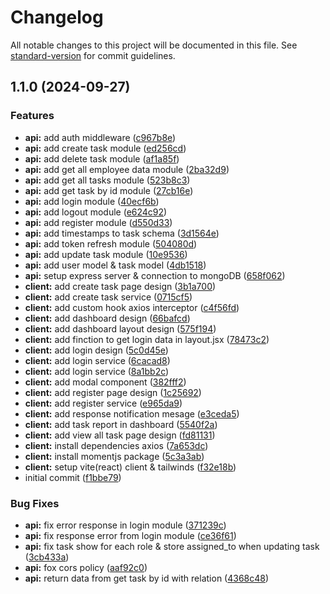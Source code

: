 # Changelog

All notable changes to this project will be documented in this file. See [standard-version](https://github.com/conventional-changelog/standard-version) for commit guidelines.

## 1.1.0 (2024-09-27)


### Features

* **api:** add auth middleware ([c967b8e](https://github.com/arisirvandiansyah/task-management-app/commit/c967b8e6171897821d675111556e7b0edcfce6d5))
* **api:** add create task module ([ed256cd](https://github.com/arisirvandiansyah/task-management-app/commit/ed256cdf6245b2fcf0b244b6760c7a70bb0fa00d))
* **api:** add delete task module ([af1a85f](https://github.com/arisirvandiansyah/task-management-app/commit/af1a85f9b1279b1205161da52a3a5aee60dfb191))
* **api:** add get all employee data module ([2ba32d9](https://github.com/arisirvandiansyah/task-management-app/commit/2ba32d950f6b0ce1e8f9f08a32d69287dd006744))
* **api:** add get all tasks module ([523b8c3](https://github.com/arisirvandiansyah/task-management-app/commit/523b8c34818f3580a762206a73ccf19ee760a992))
* **api:** add get task by id module ([27cb16e](https://github.com/arisirvandiansyah/task-management-app/commit/27cb16ef116b49c41d663cff48d8e9888a212c3f))
* **api:** add login module ([40ecf6b](https://github.com/arisirvandiansyah/task-management-app/commit/40ecf6b5d804698439c735e514194d3faa599a7c))
* **api:** add logout module ([e624c92](https://github.com/arisirvandiansyah/task-management-app/commit/e624c92b2941c18e5c5d817e70f140da92510826))
* **api:** add register module ([d550d33](https://github.com/arisirvandiansyah/task-management-app/commit/d550d33ad7d521e7054a6a3a0edfebd5c89e3e29))
* **api:** add timestamps to task schema ([3d1564e](https://github.com/arisirvandiansyah/task-management-app/commit/3d1564e32d2740ba24eb677766cc12e8f151e11b))
* **api:** add token refresh module ([504080d](https://github.com/arisirvandiansyah/task-management-app/commit/504080d11632f1e8d104513d5c31c9914db630d3))
* **api:** add update task module ([10e9536](https://github.com/arisirvandiansyah/task-management-app/commit/10e95364eb323897f6f9ed99d8f591a9fa95dadb))
* **api:** add user model & task model ([4db1518](https://github.com/arisirvandiansyah/task-management-app/commit/4db1518407b180b62e1364220b9d5e2589efbb7e))
* **api:** setup express server & connection to mongoDB ([658f062](https://github.com/arisirvandiansyah/task-management-app/commit/658f062822add55a8a43a090b8d6f581c2105fa6))
* **client:** add create task page design ([3b1a700](https://github.com/arisirvandiansyah/task-management-app/commit/3b1a7009a30a23671873c55d38e1014f75837a9a))
* **client:** add create task service ([0715cf5](https://github.com/arisirvandiansyah/task-management-app/commit/0715cf5c78bb5fc9a141142a42a95844a7350be5))
* **client:** add custom hook axios interceptor ([c4f56fd](https://github.com/arisirvandiansyah/task-management-app/commit/c4f56fdc1d1ac0edd1149689b6a72a72e7a6fa6d))
* **client:** add dashboard design ([66bafcd](https://github.com/arisirvandiansyah/task-management-app/commit/66bafcd5cee8659ea1a027fbbae3f33a87082910))
* **client:** add dashboard layout design ([575f194](https://github.com/arisirvandiansyah/task-management-app/commit/575f1946227be64f53ab7897c2a1858b0fe585fa))
* **client:** add finction to get login data in layout.jsx ([78473c2](https://github.com/arisirvandiansyah/task-management-app/commit/78473c238bd7fb3770cb7cff73576708c5333892))
* **client:** add login design ([5c0d45e](https://github.com/arisirvandiansyah/task-management-app/commit/5c0d45e7b62b568971b7776be5e0e6599a56c009))
* **client:** add login service ([6cacad8](https://github.com/arisirvandiansyah/task-management-app/commit/6cacad8dad8efb857cdfc646e7c2e780f29409a7))
* **client:** add login service ([8a1bb2c](https://github.com/arisirvandiansyah/task-management-app/commit/8a1bb2c76186b5e9cef5cba90bb7a07f02bb997c))
* **client:** add modal component ([382fff2](https://github.com/arisirvandiansyah/task-management-app/commit/382fff25a83e7dbd355e353cc9db6706861cab3c))
* **client:** add register page design ([1c25692](https://github.com/arisirvandiansyah/task-management-app/commit/1c256922232cd8e2d4e85dd4fce30b439b20783c))
* **client:** add register service ([e965da9](https://github.com/arisirvandiansyah/task-management-app/commit/e965da9dd8c665de16a3e10e6249aae29a874ca8))
* **client:** add response notification mesage ([e3ceda5](https://github.com/arisirvandiansyah/task-management-app/commit/e3ceda54a7b1b8aca7ab550cef5ac9a4369319d4))
* **client:** add task report in dashboard ([5540f2a](https://github.com/arisirvandiansyah/task-management-app/commit/5540f2a5e2ad4b5c64c9fe01f432d5340ec31a12))
* **client:** add view all task page design ([fd81131](https://github.com/arisirvandiansyah/task-management-app/commit/fd811314cbc47d00f1399aaa6b61c17cb363a050))
* **client:** install dependencies axios ([7a653dc](https://github.com/arisirvandiansyah/task-management-app/commit/7a653dc5ea086ae97e93a97761831fce4c7d3370))
* **client:** install momentjs package ([5c3a3ab](https://github.com/arisirvandiansyah/task-management-app/commit/5c3a3ab368e94c9e9621290cc79ff2c49d6d0dd5))
* **client:** setup vite(react) client & tailwinds ([f32e18b](https://github.com/arisirvandiansyah/task-management-app/commit/f32e18ba40e943aa113c8e5fc56fad5de3c994f8))
* initial commit ([f1bbe79](https://github.com/arisirvandiansyah/task-management-app/commit/f1bbe79e3ef32193d868ded05d40b744c1850acd))


### Bug Fixes

* **api:** fix error response in login module ([371239c](https://github.com/arisirvandiansyah/task-management-app/commit/371239c68bcf6206cf04847efa98cd1768221a5d))
* **api:** fix response error from login module ([ce36f61](https://github.com/arisirvandiansyah/task-management-app/commit/ce36f612217297cb2111339f765a52a85486675f))
* **api:** fix task show for each role & store assigned_to when updating task ([3cb433a](https://github.com/arisirvandiansyah/task-management-app/commit/3cb433a2fa87c2f312fca103184f3b03ab025122))
* **api:** fox cors policy ([aaf92c0](https://github.com/arisirvandiansyah/task-management-app/commit/aaf92c02d5a56d1289165f7e31d436b0351dfd38))
* **api:** return data from get task by id with relation ([4368c48](https://github.com/arisirvandiansyah/task-management-app/commit/4368c48c771ab8d87b08fb5b49588d295e1f3b86))
